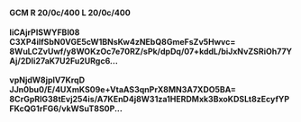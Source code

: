 #### GCM R 20/0c/400 L 20/0c/400
**IiCAjrPlSWYFBI08**<br/>**C3XP4ilfSbN0VGE5cW1BNsKw4zNEbQ8GmeFsZv5Hwvc=**<br/>**8WuLCZvUwf/y8WOKzOc7e70RZ/sPk/dpDq/07+kddL/biJxNvZSRiOh77YAj/2DIi27aK7U2Fu2URgc6...**<br/><br/>
**vpNjdW8jplV7KrqD**<br/>**JJn0bu0/E/4UXmKS09e+VtaAS3qnPrX8MN3A7XDO5BA=**<br/>**8CrGpRlG38tEvj254is/A7KEnD4j8W31za1HERDMxk3BxoKDSLt8zEcyfYPFKcQG1rFG6/vkWSuT8S0P...**